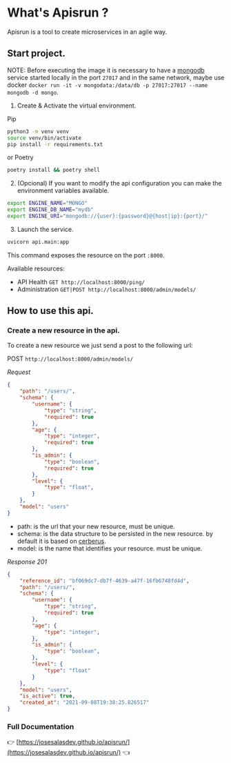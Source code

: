 # What's Apisrun ?

Apisrun is a tool to create microservices in an agile way. 


## Start project.

NOTE: Before executing the image it is necessary to have a [mongodb](https://www.mongodb.com/en/what-is-mongodb) service started locally in the port `27017` and in the same network, maybe use docker `docker run -it -v mongodata:/data/db -p 27017:27017 --name mongodb -d mongo`.

1. Create & Activate the virtual environment.

Pip

```bash
python3 -m venv venv
source venv/bin/activate
pip install -r requirements.txt
```

or Poetry

```bash
poetry install && poetry shell
```

2. (Opcional) If you want to modify the api configuration you can make the environment variables available.

```bash
export ENGINE_NAME="MONGO"
export ENGINE_DB_NAME="mydb"
export ENGINE_URI="mongodb://{user}:{password}@{host|ip}:{port}/"
```

3. Launch the service.

```bash
uvicorn api.main:app
```

This command exposes the resource on the port `:8000`.


Available resources:
* API Health `GET http://localhost:8000/ping/`
* Administration `GET|POST http://localhost:8000/admin/models/`


## How to use this api.

### Create a new resource in the api.

To create a new resource we just send a post to the following url:

POST `http://localhost:8000/admin/models/`

*Request*
```json
{
    "path": "/users/",
    "schema": {
        "username": {
            "type": "string",
            "required": true
        },
        "age": {
            "type": "integer",
            "required": true
        },
        "is_admin": {
            "type": "boolean",
            "required": true
        },
        "level": {
            "type": "float",
        }
    },
    "model": "users"
}
```

* path: is the url that your new resource, must be unique.
* schema: is the data structure to be persisted in the new resource. by default it is based on [cerberus](https://docs.python-cerberus.org/en/stable/index.html).
* model: is the name that identifies your resource. must be unique.

*Response 201*

```json
{
    "reference_id": "bf069dc7-db7f-4639-a47f-16fb6748fd4d",
    "path": "/users/",
    "schema": {
        "username": {
            "type": "string",
            "required": true
        },
        "age": {
            "type": "integer",
        },
        "is_admin": {
            "type": "boolean",
        },
        "level": {
            "type": "float"
        }
    },
    "model": "users",
    "is_active": true,
    "created_at": "2021-09-08T19:38:25.826517"
}
```

### Full Documentation

👉  [https://josesalasdev.github.io/apisrun/](https://josesalasdev.github.io/apisrun/) 👈
